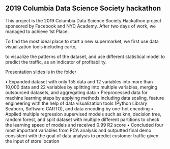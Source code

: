 ## 2019 Columbia Data Science Society hackathon 

This project is the 2019 Columbia Data Science Society Hackathon project sponsored by Facebook and NYC Academy. After two days of work, we managed to achieve 1st Place.

To find the most ideal place to start a new supermarket, we first use data visualization tools including carto,

to visualize the patterns of the dataset, and use different statistical model to predict the traffic, as an  indicator of profitability.

Presentation slides is in the folder

• Expanded dataset with only 155 data and 12 variables into more than 10,000 data and 22 variables by splitting into multiple variables, merging outsourced datasets, and aggregating data
• Preprocessed data for machine learning steps by applying methods including data scaling, feature engineering with the help of data visualization tools (Python Library Seaborn, Software CARTO), and data encoding by one-hot encoding
• Applied multiple regression supervised models such as knn, decision tree, random forest, and split dataset with multiple different partitions to check the learning speed of models and received 0.99 R2 score
• Concluded four most important variables from PCA analysis and outputted final demo consistent with the goal of data analysis to predict customer traffic given the input of store location
